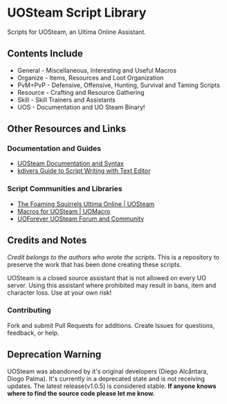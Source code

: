# UOSteam Script Library

Scripts for UOSteam, an Ultima Online Assistant.

## Contents Include

* General - Miscellaneous, Interesting and Useful Macros
* Organize - Items, Resources and Loot Organization
* PvM+PvP -  Defensive, Offensive, Hunting, Survival and Taming Scripts
* Resource - Crafting and Resource Gathering
* Skill - Skill Trainers and Assistants
* UOS - Documentation and UO Steam Binary!

## Other Resources and Links

### Documentation and Guides

* [UOSteam Documentation and Syntax](http://uosteam.28394.n7.nabble.com/file/n65/Documentation.pdf)
* [kdivers Guide to Script Writing with Text Editor](http://www.uoforum.com/threads/notepad-user-defined-language-pack-for-uosteam.78361/)

### Script Communities and Libraries

* [The Foaming Squirrels Ultima Online | UOSteam](http://dfiexperience.wix.com/foamingsquirrels#!steam/c24dh)
* [Macros for UOSteam | UOMacro](http://greeduo.wix.com/uomacro#!macros-for-uosteam/c1kh5)
* [UOForever UOSteam Forum and Community](http://www.uoforum.com/forums/uosteam.55/)

## Credits and Notes

*Credit belongs to the authors who wrote the scripts*.
This is a repository to preserve the work that has been done
creating these scripts.

UOSteam is a closed source assistant that is not allowed
on every UO server. Using this assistant where prohibited
may result in bans, item and character loss. Use at your
own risk!

### Contributing

Fork and submit Pull Requests for additions. Create Issues
for questions, feedback, or help.

## Deprecation Warning

UOSteam was abandoned by it's original developers
(Diego Alcåntara, Diogo Palma). It's currently in a
deprecated state and is not receiving
updates. The latest release(v1.0.5) is considered stable.
**If anyone knows where to find the source code
please let me know.**
